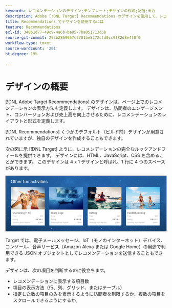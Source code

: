 ```yaml
---
keywords: レコメンデーションのデザイン;テンプレート;デザインの作成;配信;出力
description: Adobe [!DNL Target] Recommendations のデザインを使用して、レコメンデーションがページ上でどのように表示されるかを定義する方法（1 X 4、1 X 6、2 X 2 など）を説明します。
title: Recommendations でデザインを使用するには
feature: Recommendations
exl-id: 348b1d77-49c9-4a6b-ba85-7ba051713d5b
source-git-commit: 293b2869957c2781be8272cfd0cc9f82d8e4f0f0
workflow-type: tm+mt
source-wordcount: '201'
ht-degree: 19%

---
```


# デザインの概要

[!DNL Adobe Target Recommendations] のデザインは、ページ上でのレコメンデーションの表示方法を定義します。 デザインは、訪問者のエンゲージメント、コンバージョンおよび売上高を向上させるために、レコメンデーションのレイアウトと形式を定義します。

[!DNL Recommendations] くつかのデフォルト（ビルド前）デザインが用意されていますが、独自のデザインを作成することもできます。

次の図に示 [!DNL Target] ように、レコメンデーションの完全なルックアンドフィールを提供できます。 デザインには、HTML、JavaScript、CSS を含めることができます。 このデザインは 4 x 1 デザインと呼ばれ、1 行に 4 つのスペースがあります。

![velocity_example 画像 &#x200B;](assets/velocity_example.png)

Target では、電子メールメッセージ、IoT（モノのインターネット）デバイス、コンソール、音声サービス（Amazon Alexa または Google Home）の用途で利用できる JSON オブジェクトとしてレコメンデーションを送信することもできます。

デザインは、次の項目を判断するのに役立ちます。

* レコメンデーションに表示する項目数
* 項目の表示方法（行、列、グリッド、またはテーブル）
* 指定した数の項目のみを表示するように訪問者を制限するか、複数の項目をスクロールできるようにするか。
